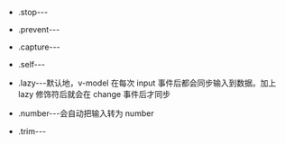 - .stop---
- .prevent---
- .capture---
- .self---

- .lazy---默认地，v-model 在每次 input 事件后都会同步输入到数据。加上 lazy 修饰符后就会在 change 事件后才同步
- .number---会自动把输入转为 number
- .trim---

